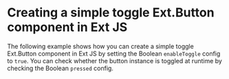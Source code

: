 # Creating a simple toggle Ext.Button component in Ext JS #

The following example shows how you can create a simple toggle Ext.Button component in Ext JS by setting the Boolean `enableToggle` config to `true`. You can check whether the button instance is toggled at runtime by checking the Boolean `pressed` config.
